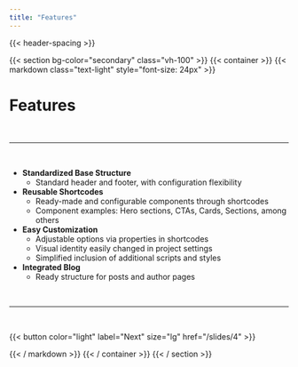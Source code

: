 ```yaml
---
title: "Features"
---
```


{{< header-spacing >}}

{{< section bg-color="secondary" class="vh-100" >}}
{{< container >}}
{{< markdown class="text-light" style="font-size: 24px" >}}

# Features

<br>

---

<br>

- **Standardized Base Structure**
    - Standard header and footer, with configuration flexibility
- **Reusable Shortcodes**
    - Ready-made and configurable components through shortcodes
    - Component examples: Hero sections, CTAs, Cards, Sections, among others
- **Easy Customization**
    - Adjustable options via properties in shortcodes
    - Visual identity easily changed in project settings
    - Simplified inclusion of additional scripts and styles
- **Integrated Blog**
    - Ready structure for posts and author pages

<br>

---

<br>

{{< button color="light" label="Next" size="lg" href="/slides/4" >}}

{{< / markdown >}}
{{< / container >}}
{{< / section >}}